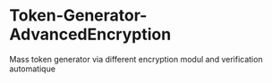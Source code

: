 # Token-Generator-AdvancedEncryption
Mass token generator via different encryption modul and verification automatique
